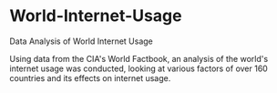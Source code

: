 # World-Internet-Usage
Data Analysis of World Internet Usage

Using data from the CIA's World Factbook, an analysis of the world's internet usage was conducted, looking at various factors of over 160 countries and its effects on internet usage.
